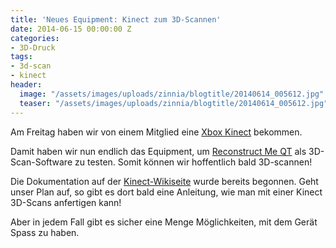 ```yaml
---
title: 'Neues Equipment: Kinect zum 3D-Scannen'
date: 2014-06-15 00:00:00 Z
categories:
- 3D-Druck
tags:
- 3d-scan
- kinect
header:
  image: "/assets/images/uploads/zinnia/blogtitle/20140614_005612.jpg"
  teaser: "/assets/images/uploads/zinnia/blogtitle/20140614_005612.jpg"
---
```


Am Freitag haben wir von einem Mitglied eine [Xbox Kinect](http://wiki.starship-factory.ch/Equipment/Xbox_Kinect.html) bekommen.

Damit haben wir nun endlich das Equipment, um [Reconstruct Me QT](https://code.google.com/p/reconstructme-qt/) als 3D-Scan-Software zu testen. Somit können wir hoffentlich bald 3D-scannen!

Die Dokumentation auf der [Kinect-Wikiseite](http://wiki.starship-factory.ch/Equipment/Xbox_Kinect/) wurde bereits begonnen. Geht unser Plan auf, so gibt es dort bald eine Anleitung, wie man mit einer Kinect 3D-Scans anfertigen kann!

Aber in jedem Fall gibt es sicher eine Menge Möglichkeiten, mit dem Gerät Spass zu haben.
